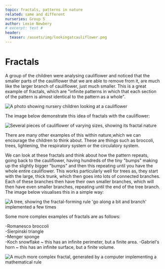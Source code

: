 ```yaml
---
topic: fractals, patterns in nature
related: same and different    
nurseries: Group 5 
author: Lexie Newbery
# excerpt: test #
header:
  teaser: /assets/img/lookingatcauliflower.png
---
```


# Fractals

A group of the children were analysing cauliflower and noticed that the smaller parts of the cauliflower that we are able to remove from it, are much like the larger branch of cauliflower, just much smaller. This is a great example of fractals, which are "infinite patterns in which that each section of the pattern is almost identical to the pattern as a whole".  

![A photo showing nursery children looking at a cauliflower]({{site.baseurl}}/assets/img/lookingatcauliflower.png "Children looking at cauliflower")

The image below demonstrate this idea of fractals with the cauliflower: 

![Several pieces of cauliflower of varying sizes, showing its fractal nature]({{site.baseurl}}/assets/img/cauliflower.png "Several pieces of cauliflower")

There are many other examples of this within nature,which we can encourage the children to think about. These are things such as broccoli, trees, lightening, the respiratory system or the circulatory system.

We can look at these fractals and think about how the pattern repeats, going back to the cauliflower, having hundreds of the tiny "bumps" making up the slightly bigger "bumps" and then this repeating until you have the whole entire cauliflower. This works particularly well for trees as, they start with the large, thick trunk, which then goes into lots of connected branches. Each of these branches then have their own smaller branches, which will then have even smaller branches, repeating until the end of the tree branch. The image below visualises this in a simple way: 

![A tree, showing the fractal-forming rule 'go along a bit and branch' implemented a few times]({{site.baseurl}}/assets/img/tree.png "A fractal-like tree")

 
Some more complex examples of fractals are as follows: 

-Romanesco broccoli                
-Sierpinski triangle                                      
-Menger sponge                           
-Koch snowflake ~ this has an infinite perimeter, but a finite area.
-Gabriel's horn ~ this has an infinite surface, but a finite volume. 

![A much more complex fractal, generated by a computer implementing a mathematical rule]({{site.baseurl}}/assets/img/fractalpatterm.jpg "A more complex fractal")
